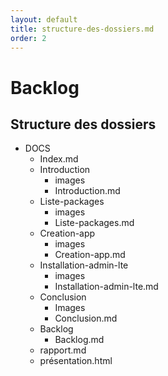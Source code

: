```yaml
---
layout: default
title: structure-des-dossiers.md
order: 2
---
```

<!--  -->

# Backlog
## Structure des dossiers

- DOCS
  - Index.md
  - Introduction
    - images
    - Introduction.md
  - Liste-packages
    - images
    - Liste-packages.md
  - Creation-app
    - images
    - Creation-app.md
  - Installation-admin-lte
    - images
    - Installation-admin-lte.md
  - Conclusion
    - Images
    - Conclusion.md
  - Backlog
    - Backlog.md
  -  rapport.md
  -  présentation.html
